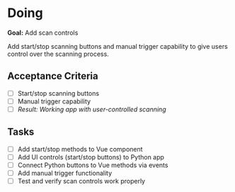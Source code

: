 # Doing

**Goal:** Add scan controls

Add start/stop scanning buttons and manual trigger capability to give users control over the scanning process.

## Acceptance Criteria

- [ ] Start/stop scanning buttons
- [ ] Manual trigger capability  
- [ ] *Result: Working app with user-controlled scanning*

## Tasks

- [ ] Add start/stop methods to Vue component
- [ ] Add UI controls (start/stop buttons) to Python app
- [ ] Connect Python buttons to Vue methods via events
- [ ] Add manual trigger functionality
- [ ] Test and verify scan controls work properly
